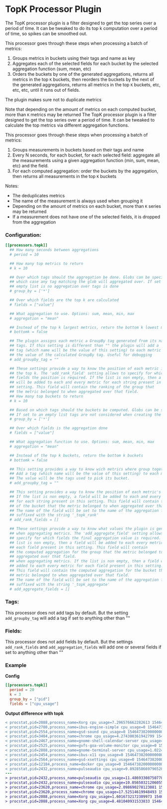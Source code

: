 # TopK Processor Plugin

The TopK processor plugin is a filter designed to get the top series over a period of time. It can be tweaked to do its top k computation over a period of time, so spikes can be smoothed out.

This processor goes through these steps when processing a batch of metrics:

  1. Groups metrics in buckets using their tags and name as key
  2. Aggregates each of the selected fields for each bucket by the selected aggregation function (sum, mean, etc)
  3. Orders the buckets by one of the generated aggregations, returns all metrics in the top `K` buckets, then reorders the buckets by the next of the generated aggregations, returns all metrics in the top `K` buckets, etc, etc, etc, until it runs out of fields.

The plugin makes sure not to duplicate metrics

Note that depending on the amount of metrics on each computed bucket, more than `K` metrics may be returned
The TopK processor plugin is a filter designed to get the top series over a period of time. It can be tweaked to calculate the top metrics via different aggregation functions.

This processor goes through these steps when processing a batch of metrics:

  1. Groups measurements in buckets based on their tags and name
  2. Every N seconds, for each bucket, for each selected field: aggregate all the measurements using a given aggregation function (min, sum, mean, etc) and the field.
  3. For each computed aggregation: order the buckets by the aggregation, then returns all measurements in the top `K` buckets

Notes:
  * The deduplicates metrics
  * The name of the measurement is always used when grouping it
  * Depending on the amount of metrics on each  bucket, more than `K` series may be returned
  * If a measurement does not have one of the selected fields, it is dropped from the aggregation

### Configuration:

```toml
[[processors.topk]]
  ## How many seconds between aggregations
  # period = 10

  ## How many top metrics to return
  # k = 10

  ## Over which tags should the aggregation be done. Globs can be specified, in
  ## which case any tag matching the glob will aggregated over. If set to an
  ## empty list is no aggregation over tags is done
  # group_by = ['*']

  ## Over which fields are the top k are calculated
  # fields = ["value"]

  ## What aggregation to use. Options: sum, mean, min, max
  # aggregation = "mean"

  ## Instead of the top k largest metrics, return the bottom k lowest metrics
  # bottomk = false

  ## The plugin assigns each metric a GroupBy tag generated from its name and
  ## tags. If this setting is different than "" the plugin will add a
  ## tag (which name will be the value of this setting) to each metric with
  ## the value of the calculated GroupBy tag. Useful for debugging
  # add_groupby_tag = ""

  ## These settings provide a way to know the position of each metric in
  ## the top k. The 'add_rank_field' setting allows to specify for which
  ## fields the position is required. If the list is non empty, then a field
  ## will be added to each and every metric for each string present in this
  ## setting. This field will contain the ranking of the group that
  ## the metric belonged to when aggregated over that field.
  ## How many top buckets to return
  # k = 10

  ## Based on which tags should the buckets be computed. Globs can be specified.
  ## If set to an empty list tags are not considered when creating the buckets
  # group_by = ['*']

  ## Over which fields is the aggregation done
  # fields = ["value"]

  ## What aggregation function to use. Options: sum, mean, min, max
  # aggregation = "mean"

  ## Instead of the top k buckets, return the bottom k buckets
  # bottomk = false

  ## This setting provides a way to know wich metrics where group together.
  ## Add a tag (which name will be the value of this setting) to each metric.
  ## The value will be the tags used to pick its bucket.
  # add_groupby_tag = ""

  ## This setting provides a way to know the position of each metric's bucket in the top k
  ## If the list is non empty, a field will be added to each and every metric
  ## for each string present in this setting. This field will contain the ranking
  ## of the bucket that the metric belonged to when aggregated over that field.
  ## The name of the field will be set to the name of the aggregation field,
  ## suffixed with the string '_topk_rank'
  # add_rank_fields = []

  ## These settings provide a way to know what values the plugin is generating
  ## when aggregating metrics. The 'add_aggregate_field' setting allows to
  ## specify for which fields the final aggregation value is required. If the
  ## list is non empty, then a field will be added to each every metric for
  ## each field present in this setting. This field will contain
  ## the computed aggregation for the group that the metric belonged to when
  ## aggregated over that field.
  ## when aggregating metrics. If the list is non empty, then a field will be
  ## added to each every metric for each field present in this setting.
  ## This field will contain the computed aggregation for the bucket that the
  ## metric belonged to when aggregated over that field.
  ## The name of the field will be set to the name of the aggregation field,
  ## suffixed with the string '_topk_aggregate'
  # add_aggregate_fields = []
```

### Tags:

This processor does not add tags by default. But the setting `add_groupby_tag` will add a tag if set to anything other than ""


### Fields:

This processor does not add fields by default. But the settings `add_rank_fields` and `add_aggregation_fields` will add one or several fields if set to anything other than ""


### Example
**Config**
```toml
[[processors.topk]]
  period = 20
  k = 3
  group_by = ["pid"]
  fields = ["cpu_usage"]
```

**Output difference with topk**
```diff
< procstat,pid=2088,process_name=Xorg cpu_usage=7.296576662282613 1546473820000000000
< procstat,pid=2780,process_name=ibus-engine-simple cpu_usage=0 1546473820000000000
< procstat,pid=2554,process_name=gsd-sound cpu_usage=0 1546473820000000000
< procstat,pid=3484,process_name=chrome cpu_usage=4.274300361942799 1546473820000000000
< procstat,pid=2467,process_name=gnome-shell-calendar-server cpu_usage=0 1546473820000000000
< procstat,pid=2525,process_name=gvfs-goa-volume-monitor cpu_usage=0 1546473820000000000
< procstat,pid=2888,process_name=gnome-terminal-server cpu_usage=1.0224991500287577 1546473820000000000
< procstat,pid=2454,process_name=ibus-x11 cpu_usage=0 1546473820000000000
< procstat,pid=2564,process_name=gsd-xsettings cpu_usage=0 1546473820000000000
< procstat,pid=12184,process_name=docker cpu_usage=0 1546473820000000000
< procstat,pid=2432,process_name=pulseaudio cpu_usage=9.892858669796528 1546473820000000000
---
> procstat,pid=2432,process_name=pulseaudio cpu_usage=11.486933087507786 1546474120000000000
> procstat,pid=2432,process_name=pulseaudio cpu_usage=10.056503212060552 1546474130000000000
> procstat,pid=23620,process_name=chrome cpu_usage=2.098690278123081 1546474120000000000
> procstat,pid=23620,process_name=chrome cpu_usage=17.52514619948493 1546474130000000000
> procstat,pid=2088,process_name=Xorg cpu_usage=1.6016732172309973 1546474120000000000
> procstat,pid=2088,process_name=Xorg cpu_usage=8.481040931533833 1546474130000000000
```
